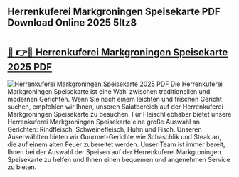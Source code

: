 ## Herrenkuferei Markgroningen Speisekarte PDF Download Online 2025 5Itz8

# <h2><a href="http://gc7bln.nevu.top/?p=Herrenkuferei+Markgroningen+Speisekarte">🔗 👉🔴 Herrenkuferei Markgroningen Speisekarte 2025 PDF</a></h2>

[![Herrenkuferei Markgroningen Speisekarte 2025 PDF](https://i.imgur.com/dBaPXMq.png)](http://gc7bln.nevu.top/?p=Herrenkuferei+Markgroningen+Speisekarte)
Die Herrenkuferei Markgroningen Speisekarte ist eine Wahl zwischen traditionellen und modernen Gerichten. Wenn Sie nach einem leichten und frischen Gericht suchen, empfehlen wir Ihnen, unseren Salatbereich auf der Herrenkuferei Markgroningen Speisekarte zu besuchen. Für Fleischliebhaber bietet unsere Herrenkuferei Markgroningen Speisekarte eine große Auswahl an Gerichten: Rindfleisch, Schweinefleisch, Huhn und Fisch. Unseren Auserwählten bieten wir Gourmet-Gerichte wie Schaschlik und Steak an, die auf einem alten Feuer zubereitet werden. Unser Team ist immer bereit, Ihnen bei der Auswahl der Speisen auf der Herrenkuferei Markgroningen Speisekarte zu helfen und Ihnen einen bequemen und angenehmen Service zu bieten.
